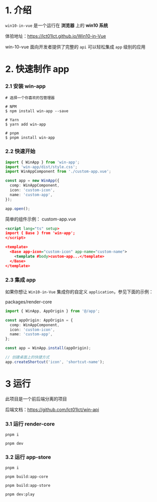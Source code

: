 # 1. 介绍

`win10-in-vue` 是一个运行在 **浏览器** 上的 **win10 系统**

体验地址：https://lct01lct.github.io/Win10-in-Vue

win-10-vue 面向开发者提供了完整的 `api` 可以轻松集成 `app` 级别的应用

# 2. 快速制作 app

### 2.1 安装 win-app

```
# 选择一个你喜欢的包管理器

# NPM
$ npm install win-app --save

# Yarn
$ yarn add win-app

# pnpm
$ pnpm install win-app
```

### 2.2 快速开始

```ts
import { WinApp } from 'win-app';
import 'win-app/dist/style.css';
import WinAppComponent from './custom-app.vue';

const app = new WinApp({
  comp: WinAppComponent,
  icon: 'custom-icon',
  name: 'custom-app',
});

app.open();
```

简单的组件示例： custom-app.vue

```xml
<script lang="ts" setup>
import { Base } from 'win-app';
</script>

<template>
  <Base app-icon="custom-icon" app-name="custom-name">
    <template #body>custom-app...</template>
  </Base>
</template>
```

### 2.3 集成 app

如果你想让 `Win10-in-Vue` 集成你的自定义 `application`，参见下面的示例：

packages/render-core

```ts
import { WinApp, AppOrigin } from '@/app';

const appOrigin: AppOrigin = {
  comp: WinAppComponent,
  icon: 'custom-icon',
  name: 'custom-app',
};

const app = WinApp.install(appOrigin);

// 创建桌面上的快捷方式
app.createShortcut('icon', 'shortcut-name');
```

# 3 运行

此项目是一个前后端分离的项目

后端文档：https://github.com/lct01lct/win-api

### 3.1 运行 render-core

```
pnpm i

pnpm dev
```

### 3.2 运行 app-store

```
pnpm i

pnpm build:app-core

pnpm build:app-store

pnpm dev:play
```

